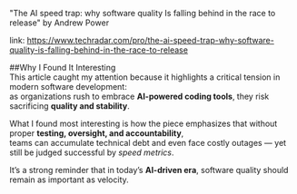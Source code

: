 "The AI speed trap: why software quality Is falling behind in the race to release" by Andrew Power

link: https://www.techradar.com/pro/the-ai-speed-trap-why-software-quality-is-falling-behind-in-the-race-to-release

##Why I Found It Interesting  
This article caught my attention because it highlights a critical tension in modern software development:  
as organizations rush to embrace **AI-powered coding tools**, they risk sacrificing **quality and stability**.  

What I found most interesting is how the piece emphasizes that without proper **testing, oversight, and accountability**,  
teams can accumulate technical debt and even face costly outages — yet still be judged successful by *speed metrics*.  

It’s a strong reminder that in today’s **AI-driven era**, software quality should remain as important as velocity.  
